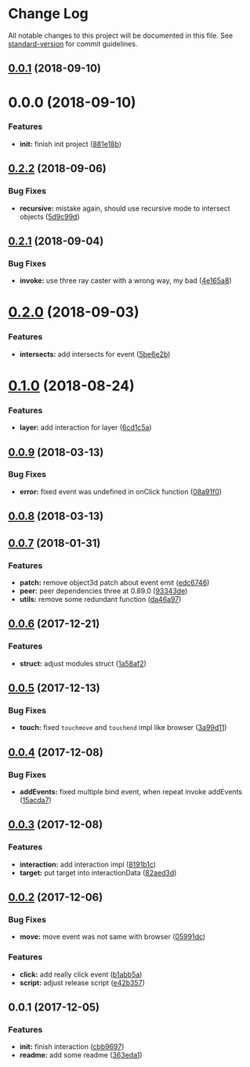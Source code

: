 # Change Log

All notable changes to this project will be documented in this file. See [standard-version](https://github.com/conventional-changelog/standard-version) for commit guidelines.

<a name="0.0.1"></a>
## [0.0.1](https://github.com/jasonChen1982/pixi.bodymovin.js/compare/v0.0.0...v0.0.1) (2018-09-10)



<a name="0.0.0"></a>
# 0.0.0 (2018-09-10)


### Features

* **init:** finish init project ([881e18b](https://github.com/jasonChen1982/pixi.bodymovin.js/commit/881e18b))



<a name="0.2.2"></a>
## [0.2.2](https://github.com/jasonChen1982/three.interaction.js/compare/v0.2.1...v0.2.2) (2018-09-06)


### Bug Fixes

* **recursive:** mistake again, should use recursive mode to intersect objects ([5d9c99d](https://github.com/jasonChen1982/three.interaction.js/commit/5d9c99d))



<a name="0.2.1"></a>
## [0.2.1](https://github.com/jasonChen1982/three.interaction.js/compare/v0.2.0...v0.2.1) (2018-09-04)


### Bug Fixes

* **invoke:** use three ray caster with a wrong way, my bad ([4e165a8](https://github.com/jasonChen1982/three.interaction.js/commit/4e165a8))



<a name="0.2.0"></a>
# [0.2.0](https://github.com/jasonChen1982/three.interaction.js/compare/v0.1.0...v0.2.0) (2018-09-03)


### Features

* **intersects:** add intersects for event ([5be6e2b](https://github.com/jasonChen1982/three.interaction.js/commit/5be6e2b))



<a name="0.1.0"></a>
# [0.1.0](https://github.com/jasonChen1982/three.interaction.js/compare/v0.0.9...v0.1.0) (2018-08-24)


### Features

* **layer:** add interaction for layer ([6cd1c5a](https://github.com/jasonChen1982/three.interaction.js/commit/6cd1c5a))



<a name="0.0.9"></a>
## [0.0.9](https://github.com/jasonChen1982/three.interaction.js/compare/v0.0.8...v0.0.9) (2018-03-13)


### Bug Fixes

* **error:** fixed event was undefined in onClick function ([08a91f0](https://github.com/jasonChen1982/three.interaction.js/commit/08a91f0))



<a name="0.0.8"></a>
## [0.0.8](https://github.com/jasonChen1982/three.interaction.js/compare/v0.0.7...v0.0.8) (2018-03-13)



<a name="0.0.7"></a>
## [0.0.7](https://github.com/jasonChen1982/three.interaction.js/compare/v0.0.6...v0.0.7) (2018-01-31)


### Features

* **patch:** remove object3d patch about event emit ([edc6746](https://github.com/jasonChen1982/three.interaction.js/commit/edc6746))
* **peer:** peer dependencies three at 0.89.0 ([93343de](https://github.com/jasonChen1982/three.interaction.js/commit/93343de))
* **utils:** remove some redundant function ([da46a97](https://github.com/jasonChen1982/three.interaction.js/commit/da46a97))



<a name="0.0.6"></a>
## [0.0.6](https://github.com/jasonChen1982/three.interaction.js/compare/v0.0.5...v0.0.6) (2017-12-21)


### Features

* **struct:** adjust modules struct ([1a58af2](https://github.com/jasonChen1982/three.interaction.js/commit/1a58af2))



<a name="0.0.5"></a>
## [0.0.5](https://github.com/jasonChen1982/three.interaction.js/compare/v0.0.4...v0.0.5) (2017-12-13)


### Bug Fixes

* **touch:** fixed `touchmove` and `touchend` impl like browser ([3a99d11](https://github.com/jasonChen1982/three.interaction.js/commit/3a99d11))



<a name="0.0.4"></a>
## [0.0.4](https://github.com/jasonChen1982/three.interaction.js/compare/v0.0.3...v0.0.4) (2017-12-08)


### Bug Fixes

* **addEvents:** fixed multiple bind event, when repeat invoke addEvents ([15acda7](https://github.com/jasonChen1982/three.interaction.js/commit/15acda7))



<a name="0.0.3"></a>
## [0.0.3](https://github.com/jasonChen1982/three.interaction.js/compare/v0.0.2...v0.0.3) (2017-12-08)


### Features

* **interaction:** add interaction impl ([8191b1c](https://github.com/jasonChen1982/three.interaction.js/commit/8191b1c))
* **target:** put target into interactionData ([82aed3d](https://github.com/jasonChen1982/three.interaction.js/commit/82aed3d))



<a name="0.0.2"></a>
## [0.0.2](https://github.com/jasonChen1982/three.interaction.js/compare/v0.0.1...v0.0.2) (2017-12-06)


### Bug Fixes

* **move:** move event was not same with browser ([05991dc](https://github.com/jasonChen1982/three.interaction.js/commit/05991dc))


### Features

* **click:** add really click event ([b1abb5a](https://github.com/jasonChen1982/three.interaction.js/commit/b1abb5a))
* **script:** adjust release script ([e42b357](https://github.com/jasonChen1982/three.interaction.js/commit/e42b357))



<a name="0.0.1"></a>
## 0.0.1 (2017-12-05)


### Features

* **init:** finish interaction ([cbb9697](https://github.com/jasonChen1982/three.interaction.js/commit/cbb9697))
* **readme:** add some readme ([363eda1](https://github.com/jasonChen1982/three.interaction.js/commit/363eda1))
